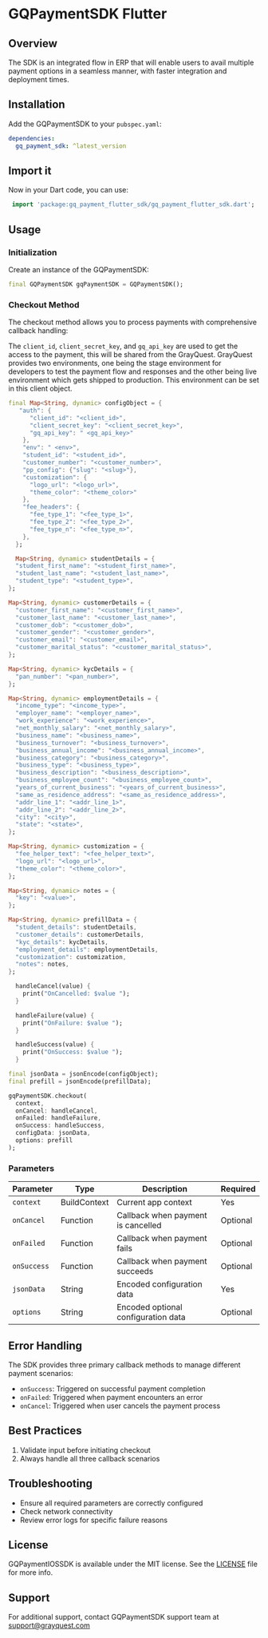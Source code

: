 # GQPaymentSDK Flutter

## Overview
The SDK is an integrated flow in ERP that will enable users to avail multiple payment options in a seamless manner, with faster integration and deployment times.

<!-- The `GQPaymentSDK` is a payment SDK that allows developers to integrate a seamless payment gateway into their Flutter applications. It provides callbacks for success, failure, and cancellation of the payment process, along with options for prefilled user data. -->


## Installation

Add the GQPaymentSDK to your `pubspec.yaml`:
```yaml
dependencies:
  gq_payment_sdk: ^latest_version
```
## Import it 
Now in your Dart code, you can use:
```dart
 import 'package:gq_payment_flutter_sdk/gq_payment_flutter_sdk.dart';
```

## Usage

### Initialization
Create an instance of the GQPaymentSDK:
```dart
final GQPaymentSDK gqPaymentSDK = GQPaymentSDK();
```

### Checkout Method
The checkout method allows you to process payments with comprehensive callback handling:


The `client_id`, `client_secret_key`, and `gq_api_key` are used to get the access to the payment, this will be shared from the GrayQuest.
GrayQuest provides two environments, one being the stage environment for developers to test the payment flow and responses and the other being live environment which gets shipped to production. This environment can be set in this client object.

```dart
final Map<String, dynamic> configObject = {
   "auth": {
      "client_id": "<client_id>",
      "client_secret_key": "<client_secret_key>",
      "gq_api_key": " <gq_api_key>"
    },
    "env": " <env>",
    "student_id": "<student_id>",
    "customer_number": "<customer_number>",
    "pp_config": {"slug": "<slug>"},
    "customization": {
      "logo_url": "<logo_url>",
      "theme_color": "<theme_color>"
    },
    "fee_headers": {
      "fee_type_1": "<fee_type_1>",
      "fee_type_2": "<fee_type_2>",
      "fee_type_n": "<fee_type_n>",
    },
  };

  Map<String, dynamic> studentDetails = {
  "student_first_name": "<student_first_name>",
  "student_last_name": "<student_last_name>",
  "student_type": "<student_type>",
};

Map<String, dynamic> customerDetails = {
  "customer_first_name": "<customer_first_name>",
  "customer_last_name": "<customer_last_name>",
  "customer_dob": "<customer_dob>",
  "customer_gender": "<customer_gender>",
  "customer_email": "<customer_email>",
  "customer_marital_status": "<customer_marital_status>",
};

Map<String, dynamic> kycDetails = {
  "pan_number": "<pan_number>",
};

Map<String, dynamic> employmentDetails = {
  "income_type": "<income_type>",
  "employer_name": "<employer_name>",
  "work_experience": "<work_experience>",
  "net_monthly_salary": "<net_monthly_salary>",
  "business_name": "<business_name>",
  "business_turnover": "<business_turnover>",
  "business_annual_income": "<business_annual_income>",
  "business_category": "<business_category>",
  "business_type": "<business_type>",
  "business_description": "<business_description>",
  "business_employee_count": "<business_employee_count>",
  "years_of_current_business": "<years_of_current_business>",
  "same_as_residence_address": "<same_as_residence_address>",
  "addr_line_1": "<addr_line_1>",
  "addr_line_2": "<addr_line_2>",
  "city": "<city>",
  "state": "<state>",
};

Map<String, dynamic> customization = {
  "fee_helper_text": "<fee_helper_text>",
  "logo_url": "<logo_url>",
  "theme_color": "<theme_color>",
};

Map<String, dynamic> notes = {
  "key": "<value>",
};

Map<String, dynamic> prefillData = {
  "student_details": studentDetails,
  "customer_details": customerDetails,
  "kyc_details": kycDetails,
  "employment_details": employmentDetails,
  "customization": customization,
  "notes": notes,
};

  handleCancel(value) {
    print("OnCancelled: $value ");
  }

  handleFailure(value) {
    print("OnFailure: $value ");
  }

  handleSuccess(value) {
    print("OnSuccess: $value ");
  }

final jsonData = jsonEncode(configObject);
final prefill = jsonEncode(prefillData);

gqPaymentSDK.checkout(
  context,
  onCancel: handleCancel,
  onFailed: handleFailure,
  onSuccess: handleSuccess,
  configData: jsonData,
  options: prefill
);


```

### Parameters

| Parameter | Type | Description | Required |
|-----------|------|-------------|----------|
| `context` | BuildContext | Current app context | Yes |
| `onCancel` | Function | Callback when payment is cancelled | Optional |
| `onFailed` | Function | Callback when payment fails | Optional |
| `onSuccess` | Function | Callback when payment succeeds | Optional |
| `jsonData` | String | Encoded configuration data | Yes |
| `options` | String | Encoded optional configuration data | Optional |

## Error Handling
The SDK provides three primary callback methods to manage different payment scenarios:
- `onSuccess`: Triggered on successful payment completion
- `onFailed`: Triggered when payment encounters an error
- `onCancel`: Triggered when user cancels the payment process

## Best Practices
1. Validate input before initiating checkout
2. Always handle all three callback scenarios

## Troubleshooting
- Ensure all required parameters are correctly configured
- Check network connectivity
- Review error logs for specific failure reasons

## License

GQPaymentIOSSDK is available under the MIT license. See the [LICENSE](LICENSE) file for more info.

## Support
For additional support, contact GQPaymentSDK support team at support@grayquest.com
